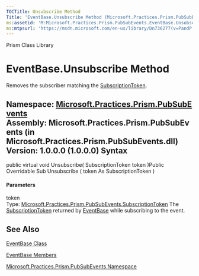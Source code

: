 ```yaml
---
TOCTitle: Unsubscribe Method
Title: 'EventBase.Unsubscribe Method (Microsoft.Practices.Prism.PubSubEvents)'
ms:assetid: 'M:Microsoft.Practices.Prism.PubSubEvents.EventBase.Unsubscribe(Microsoft.Practices.Prism.PubSubEvents.SubscriptionToken)'
ms:mtpsurl: 'https://msdn.microsoft.com/en-us/library/Dn736277(v=PandP.50)'
---
```


Prism Class Library

EventBase.Unsubscribe Method
================================

Removes the subscriber matching the [SubscriptionToken](https://msdn.microsoft.com/t:microsoft.practices.prism.pubsubevents.subscriptiontoken).

**Namespace:** [Microsoft.Practices.Prism.PubSubEvents](https://msdn.microsoft.com/n:microsoft.practices.prism.pubsubevents)
**Assembly:** Microsoft.Practices.Prism.PubSubEvents (in Microsoft.Practices.Prism.PubSubEvents.dll) Version: 1.0.0.0 (1.0.0.0)
Syntax
------

<span id="syntaxToggle"></span>public virtual void Unsubscribe( SubscriptionToken token )Public Overridable Sub Unsubscribe ( token As SubscriptionToken )
#### Parameters

token  
Type: [Microsoft.Practices.Prism.PubSubEvents.SubscriptionToken](https://msdn.microsoft.com/t:microsoft.practices.prism.pubsubevents.subscriptiontoken)
The [SubscriptionToken](https://msdn.microsoft.com/t:microsoft.practices.prism.pubsubevents.subscriptiontoken) returned by [EventBase](https://msdn.microsoft.com/t:microsoft.practices.prism.pubsubevents.eventbase) while subscribing to the event.

See Also
--------

<span id="seeAlsoToggle"></span>
[EventBase Class](https://msdn.microsoft.com/t:microsoft.practices.prism.pubsubevents.eventbase)

[EventBase Members](https://msdn.microsoft.com/allmembers.t:microsoft.practices.prism.pubsubevents.eventbase)

[Microsoft.Practices.Prism.PubSubEvents Namespace](https://msdn.microsoft.com/n:microsoft.practices.prism.pubsubevents)
